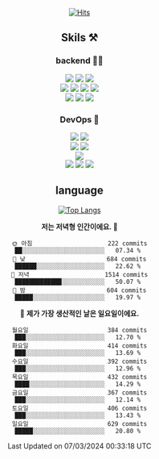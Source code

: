 <div align="center">

[![Hits](https://hits.seeyoufarm.com/api/count/incr/badge.svg?url=https%3A%2F%2Fgithub.com%2Fzxcv9203%2Fhit-counter&count_bg=%23FF7272&title_bg=%23324C2E&icon=codeigniter.svg&icon_color=%23DD5B5B&title=%EB%B0%A9%EB%AC%B8%EC%9E%90&edge_flat=false)](https://hits.seeyoufarm.com)
  
## Skils ⚒️
### backend 🧑‍💻
  
<img src="https://img.shields.io/badge/Java-FF6600?style=flat-square&logo=buymeacoffee&logoColor=white"/>
<img src="https://img.shields.io/badge/Go-0099FF?style=flat-square&logo=go&logoColor=white"/>
<img src="https://img.shields.io/badge/Kotlin-7F52FF?style=flat-square&logo=kotlin&logoColor=white"/>
  
  
<br />
  
<img src="https://img.shields.io/badge/Spring-339933?style=flat-square&logo=Spring&logoColor=white"/>
<img src="https://img.shields.io/badge/Spring Boot-339933?style=flat-square&logo=Spring Boot&logoColor=white"/>
<img src="https://img.shields.io/badge/Spring Security-339933?style=flat-square&logo=Spring Security&logoColor=white"/>
  
<img src="https://img.shields.io/badge/Spring Data JPA-339933?style=flat-square&logo=Hibernate&logoColor=white"/>

<br />
  
  <img src="https://img.shields.io/badge/mysql-0099FF?style=flat-square&logo=mysql&logoColor=white"/>
  <img src="https://img.shields.io/badge/mariadb-0099FF?style=flat-square&logo=mariadb&logoColor=white"/>
  <img src="https://img.shields.io/badge/mongoDB-47A248?style=flat-square&logo=mongodb&logoColor=white"/>
  
  
### DevOps 🚀
  
  <img src="https://img.shields.io/badge/docker-2496ED?style=flat-square&logo=docker&logoColor=white"/>
  <img src="https://img.shields.io/badge/kubernetes-326CE5?style=flat-square&logo=kubernetes&logoColor=white"/>
  
  <br />
  
  <img src="https://img.shields.io/badge/Github Actions-2088FF?style=flat-square&logo=githubactions&logoColor=white"/>
  <img src="https://img.shields.io/badge/Jenkins-D24939?style=flat-square&logo=jenkins&logoColor=white"/>
  
  
  <br />
  <img src="https://img.shields.io/badge/terraform-7B42BC?style=flat-square&logo=terraform&logoColor=white"/>
  
  <br />
  <img src="https://img.shields.io/badge/Amazon AWS-232F3E?style=flat-square&logo=Amazon AWS&logoColor=white"/>

  <img src="https://img.shields.io/badge/GCP-4285F4?style=flat-square&logo=googlecloud&logoColor=white"/>
  <img src="https://img.shields.io/badge/NCP-03C75A?style=flat-square&logo=naver&logoColor=white"/>
  
  
## language

[![Top Langs](https://github-readme-stats.vercel.app/api/top-langs/?username=zxcv9203&hide=html&exclude_repo=zxcv9203.github.io,golB&theme=grate-gatsby)](https://github.com/zxcv9203/github-readme-stats)
  
<!--START_SECTION:waka-->
**저는 저녁형 인간이에요. 🦉** 

```text
🌞 아침                     222 commits         ██░░░░░░░░░░░░░░░░░░░░░░░   07.34 % 
🌆 낮　                     684 commits         ██████░░░░░░░░░░░░░░░░░░░   22.62 % 
🌃 저녁                     1514 commits        █████████████░░░░░░░░░░░░   50.07 % 
🌙 밤　                     604 commits         █████░░░░░░░░░░░░░░░░░░░░   19.97 % 
```
📅 **제가 가장 생산적인 날은 일요일이에요.** 

```text
월요일                      384 commits         ███░░░░░░░░░░░░░░░░░░░░░░   12.70 % 
화요일                      414 commits         ███░░░░░░░░░░░░░░░░░░░░░░   13.69 % 
수요일                      392 commits         ███░░░░░░░░░░░░░░░░░░░░░░   12.96 % 
목요일                      432 commits         ████░░░░░░░░░░░░░░░░░░░░░   14.29 % 
금요일                      367 commits         ███░░░░░░░░░░░░░░░░░░░░░░   12.14 % 
토요일                      406 commits         ███░░░░░░░░░░░░░░░░░░░░░░   13.43 % 
일요일                      629 commits         █████░░░░░░░░░░░░░░░░░░░░   20.80 % 
```



 Last Updated on 07/03/2024 00:33:18 UTC
<!--END_SECTION:waka-->
  
</div>

